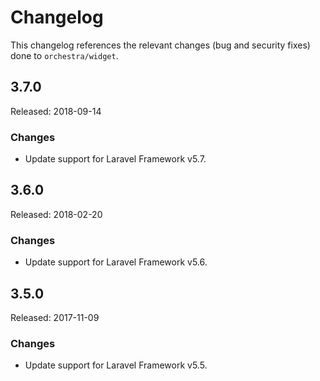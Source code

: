 # Changelog

This changelog references the relevant changes (bug and security fixes) done to `orchestra/widget`.

## 3.7.0

Released: 2018-09-14

### Changes

* Update support for Laravel Framework v5.7.

## 3.6.0

Released: 2018-02-20

### Changes

* Update support for Laravel Framework v5.6.

## 3.5.0

Released: 2017-11-09

### Changes

* Update support for Laravel Framework v5.5.
